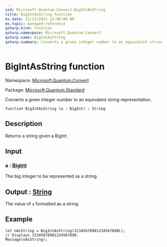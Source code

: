 ```yaml
---
uid: Microsoft.Quantum.Convert.BigIntAsString
title: BigIntAsString function
ms.date: 12/11/2021 12:00:00 AM
ms.topic: managed-reference
qsharp.kind: function
qsharp.namespace: Microsoft.Quantum.Convert
qsharp.name: BigIntAsString
qsharp.summary: Converts a given integer number to an equivalent string representation.
---
```


# BigIntAsString function

Namespace: [Microsoft.Quantum.Convert](xref:Microsoft.Quantum.Convert)

Package: [Microsoft.Quantum.Standard](https://nuget.org/packages/Microsoft.Quantum.Standard)


Converts a given integer number to an equivalent string representation.

```qsharp
function BigIntAsString (a : BigInt) : String
```


## Description

Returns a string given a BigInt.

## Input

### a : [BigInt](xref:microsoft.quantum.qsharp.valueliterals#bigint-literals)

The big integer to be represented as a string.



## Output : [String](xref:microsoft.quantum.qsharp.valueliterals#string-literals)

The value of `a` formatted as a string.

## Example

```qsharplet nAsString = BigIntAsString(12345678901234567890L);// Displays 12345678901234567890.Message(nAsString);```